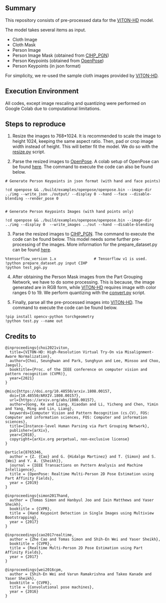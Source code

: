 ## Summary

This repository consists of pre-processed data for the [VITON-HD](https://github.com/shadow2496/VITON-HD) model.

The model takes several items as input.

- Cloth Image
- Cloth Mask
- Person Image
- Person Image Mask (obtained from [CIHP_PGN](https://github.com/Engineering-Course/CIHP_PGN))
- Person Keypoints (obtained from [OpenPose](https://github.com/CMU-Perceptual-Computing-Lab/openpose))
- Person Keypoints (in json format)

For simplicity, we re-used the sample cloth images provided by [VITON-HD](https://github.com/shadow2496/VITON-HD).

## Execution Environment

All codes, except image rescaling and quantizing were performed on Google Colab due to computational limitations.

## Steps to reproduce

1. Resize the images to 768\*1024. It is recommended to scale the image to height 1024, keeping the same aspect ratio. Then, pad or crop image width instead of height. This will better fit the model. We do so with the [resize.py](./resize.py) script.

2. Parse the resized images to [OpenPose](https://github.com/CMU-Perceptual-Computing-Lab/openpose). A colab setup of OpenPose can be found [here](https://colab.research.google.com/github/tugstugi/dl-colab-notebooks/blob/master/notebooks/OpenPose.ipynb). The command to execute the code can also be found below.

```
# Generate Person Keypoints in json format (with hand and face points)

!cd openpose && ./build/examples/openpose/openpose.bin --image-dir ../img --write_json ./output/ --display 0 --hand --face --disable-blending --render_pose 0


# Generate Person Keypoints Images (with hand points only)

!cd openpose && ./build/examples/openpose/openpose.bin --image-dir ../img --display 0  --write_images ../out --hand --disable-blending
```

3. Parse the resized images to [CIHP_PGN](https://github.com/Engineering-Course/CIHP_PGN). The command to execute the code can be found below. This model needs some further pre-processing of the images. More information for the prepare_dataset.py can be found [here](https://github.com/Engineering-Course/CIHP_PGN/issues/38#issuecomment-560973424).

```
%tensorflow_version 1.x                 # Tensorflow v1 is used.
!python prepare_dataset.py input CIHP
!python test_pgn.py
```

4. After obtaining the Person Mask images from the Part Grouping Network, we have to do some processing. This is because, the image generated are in RGB form, while [VITON-HD](https://github.com/shadow2496/VITON-HD) requires image with color ranges 0 to 19. We perform quantizing with the [convert.py](./convert.py) script.

5. Finally, parse all the pre-processed images into [VITON-HD](https://github.com/shadow2496/VITON-HD). The command to execute the code can be found below.

```
!pip install opencv-python torchgeometry
!python test.py --name out
```

## Credits to

```
@inproceedings{choi2021viton,
  title={VITON-HD: High-Resolution Virtual Try-On via Misalignment-Aware Normalization},
  author={Choi, Seunghwan and Park, Sunghyun and Lee, Minsoo and Choo, Jaegul},
  booktitle={Proc. of the IEEE conference on computer vision and pattern recognition (CVPR)},
  year={2021}
}

@misc{https://doi.org/10.48550/arxiv.1808.00157,
  doi={10.48550/ARXIV.1808.00157},
  url={https://arxiv.org/abs/1808.00157},
  author={Gong, Ke and Liang, Xiaodan and Li, Yicheng and Chen, Yimin and Yang, Ming and Lin, Liang},
  keywords={Computer Vision and Pattern Recognition (cs.CV), FOS: Computer and information sciences, FOS: Computer and information sciences},
  title={Instance-level Human Parsing via Part Grouping Network},
  publisher={arXiv},
  year={2018},
  copyright={arXiv.org perpetual, non-exclusive license}
}

@article{8765346,
  author = {Z. {Cao} and G. {Hidalgo Martinez} and T. {Simon} and S. {Wei} and Y. A. {Sheikh}},
  journal = {IEEE Transactions on Pattern Analysis and Machine Intelligence},
  title = {OpenPose: Realtime Multi-Person 2D Pose Estimation using Part Affinity Fields},
  year = {2019}
}

@inproceedings{simon2017hand,
  author = {Tomas Simon and Hanbyul Joo and Iain Matthews and Yaser Sheikh},
  booktitle = {CVPR},
  title = {Hand Keypoint Detection in Single Images using Multiview Bootstrapping},
  year = {2017}
}

@inproceedings{cao2017realtime,
  author = {Zhe Cao and Tomas Simon and Shih-En Wei and Yaser Sheikh},
  booktitle = {CVPR},
  title = {Realtime Multi-Person 2D Pose Estimation using Part Affinity Fields},
  year = {2017}
}

@inproceedings{wei2016cpm,
  author = {Shih-En Wei and Varun Ramakrishna and Takeo Kanade and Yaser Sheikh},
  booktitle = {CVPR},
  title = {Convolutional pose machines},
  year = {2016}
}
```
